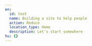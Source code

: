 ```yaml
---
en:
  id: test
  name: Building a site to help people
  action: Reduce
  location_type: Home
  description: Let's start somewhere
hu: {}
---
```

